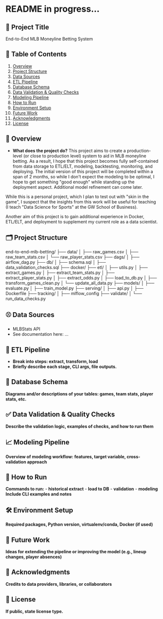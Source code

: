 # README in progress...

## 📌 Project Title 
End-to-End MLB Moneyline Betting System

## 📖 Table of Contents
1. [Overview](#overview)
2. [Project Structure](#project-structure)
3. [Data Sources](#data-sources)
4. [ETL Pipeline](#etl-pipeline)
5. [Database Schema](#database-schema)
6. [Data Validation & Quality Checks](#data-validation--quality-checks)
7. [Modeling Pipeline](#modeling-pipeline)
8. [How to Run](#how-to-run)
9. [Environment Setup](#environment-setup)
10. [Future Work](#future-work)
11. [Acknowledgments](#acknowledgments)
12. [License](#license)

## 🧠 Overview
- __What does the project do?__
This project aims to create a production-level (or close to production level) system to aid in MLB moneyline betting. As a result, I hope that this project becomes fully self-contained from data storage to ETL/ELT, modeling, backtesting, monitoring, and deploying. The initial version of this project will be completed within a span of 2 months, so while I don't expect the modeling to be optimal, I hope to get something "good enough" while standing up the deployment aspect. Additional model refinement can come later. 

While this is a personal project, which I plan to test out with "skin in the game", I suspect that the insights from this work will be useful for teaching (I teach "Data Science for Sports" at the GW School of Business).

Another aim of this project is to gain additional experience in Docker, ETL/ELT, and deployment to supplement my current role as a data scientist. 

## 🗂️ Project Structure
end-to-end-mlb-betting/
├── data/
│   ├── raw_games.csv
│   ├── raw_team_stats.csv
│   └── raw_player_stats.csv
├── dags/
│   ├── airflow_dag.py
├── db/
│   ├── schema.sql
│   ├── data_validation_checks.sql
├── docker/
├── etl/
│   ├── utils.py
│   ├── extract_games.py
│   ├── extract_team_stats.py
│   ├── extract_player_stats.py
│   ├── extract_odds.py
│   ├── load_to_db.py
│   ├── transform_games_clean.py
│   └── update_all_data.py
├── models/
│   ├── evaluate.py
│   ├── train_model.py
├── serving/
│   ├── api.py
│   ├── Dockerfile
├── tracking/
│   ├── mlflow_config
├── validate/
│   └── run_data_checks.py

## ⚾ Data Sources
- MLBStats API
- See documentation here: ...

## 🔁 ETL Pipeline
- __Break into steps: extract, transform, load__
- __Briefly describe each stage, CLI args, file outputs.__

## 🧱 Database Schema
__Diagrams and/or descriptions of your tables: games, team stats, player stats, etc.__

## ✅ Data Validation & Quality Checks
__Describe the validation logic, examples of checks, and how to run them__

## 📈 Modeling Pipeline
__Overview of modeling workflow: features, target variable, cross-validation approach__

## 🚀 How to Run
__Commands to run:__
    - __historical extract__
    - __load to DB__
    - __validation__
    - __modeling__
__Include CLI examples and notes__

## 🛠️ Environment Setup
__Required packages, Python version, virtualenv/conda, Docker (if used)__

## 🔮 Future Work
__Ideas for extending the pipeline or improving the model (e.g., lineup changes, player absences)__

## 🙏 Acknowledgments
__Credits to data providers, libraries, or collaborators__

## 📄 License
__If public, state license type.__

